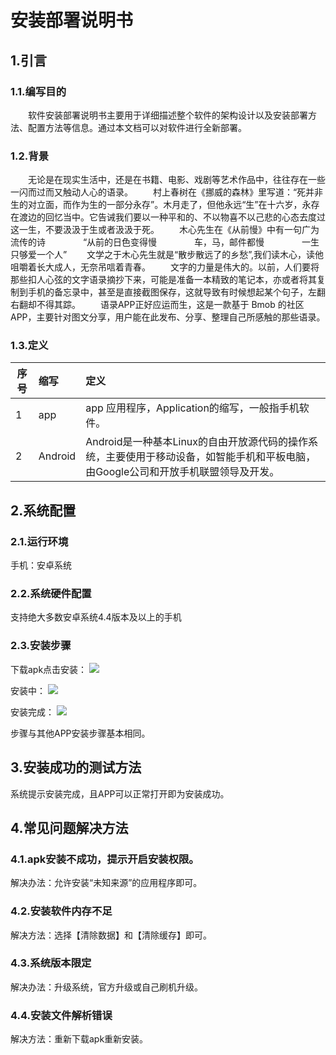 # 安装部署说明书

## 1.引言

### 1.1.编写目的

　　软件安装部署说明书主要用于详细描述整个软件的架构设计以及安装部署方法、配置方法等信息。通过本文档可以对软件进行全新部署。

### 1.2.背景

　　无论是在现实生活中，还是在书籍、电影、戏剧等艺术作品中，往往存在一些一闪而过而又触动人心的语录。
　　村上春树在《挪威的森林》里写道：“死并非生的对立面，而作为生的一部分永存”。木月走了，但他永远“生”在十六岁，永存在渡边的回忆当中。它告诫我们要以一种平和的、不以物喜不以己悲的心态去度过这一生，不要汲汲于生或者汲汲于死。
　　木心先生在《从前慢》中有一句广为流传的诗
　　　　“从前的日色变得慢
　　　　车，马，邮件都慢
　　　　一生只够爱一个人”
　　文学之于木心先生就是“散步散远了的乡愁”,我们读木心，读他咀嚼着长大成人，无奈吊唁着青春。
　　文字的力量是伟大的。以前，人们要将那些扣人心弦的文字语录摘抄下来，可能是准备一本精致的笔记本，亦或者将其复制到手机的备忘录中，甚至是直接截图保存，这就导致有时候想起某个句子，左翻右翻却不得其踪。
　　语录APP正好应运而生，这是一款基于 Bmob 的社区 APP，主要针对图文分享，用户能在此发布、分享、整理自己所感触的那些语录。

### 1.3.定义
| 序号 | 缩写 | 定义 |
| - | :- | :- |
| 1 |app |  app	应用程序，Application的缩写，一般指手机软件。|
| 2 |Android | Android是一种基本Linux的自由开放源代码的操作系统，主要使用于移动设备，如智能手机和平板电脑，由Google公司和开放手机联盟领导及开发。|

## 2.系统配置

### 2.1.运行环境

手机：安卓系统

### 2.2.系统硬件配置

支持绝大多数安卓系统4.4版本及以上的手机

### 2.3.安装步骤

下载apk点击安装：
![](https://raw.githubusercontent.com/OrderingService/Dashboard/gh-pages/imgs/Logical_architecture_to_application_mapping.png)

安装中：
![](https://raw.githubusercontent.com/OrderingService/Dashboard/gh-pages/imgs/Logical_architecture_to_application_mapping.png)

安装完成：
![](https://raw.githubusercontent.com/OrderingService/Dashboard/gh-pages/imgs/Logical_architecture_to_application_mapping.png)

步骤与其他APP安装步骤基本相同。

## 3.安装成功的测试方法

系统提示安装完成，且APP可以正常打开即为安装成功。

## 4.常见问题解决方法

### 4.1.apk安装不成功，提示开启安装权限。

解决办法：允许安装“未知来源”的应用程序即可。

### 4.2.安装软件内存不足

解决方法：选择【清除数据】和【清除缓存】即可。

### 4.3.系统版本限定

解决办法：升级系统，官方升级或自己刷机升级。

### 4.4.安装文件解析错误

解决方法：重新下载apk重新安装。